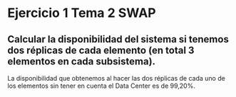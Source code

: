 # Ejercicio 1 Tema 2 SWAP
## Calcular la disponibilidad del sistema si tenemos dos réplicas de cada elemento (en total 3 elementos en cada subsistema). 

La disponibilidad que obtenemos al hacer las dos réplicas de cada uno de los elementos sin tener en cuenta el Data Center es de 99,20%.


